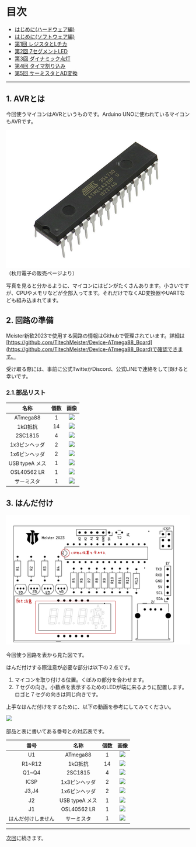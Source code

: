 # 目次

* [はじめに(ハードウェア編)](https://github.com/TitechMeister/Device-ATmega88_Board/tree/main/docs/day0/)
* [はじめに(ソフトウェア編)](https://github.com/TitechMeister/Device-ATmega88_Board/tree/main/docs/day0.5/)
* [第1回 レジスタとLチカ](https://github.com/TitechMeister/Device-ATmega88_Board/tree/main/docs/day0/)
* [第2回 7セグメントLED](https://github.com/TitechMeister/Device-ATmega88_Board/tree/main/docs/day2/)
* [第3回 ダイナミック点灯](https://github.com/TitechMeister/Device-ATmega88_Board/tree/main/docs/day3/)
* [第4回 タイマ割り込み](https://github.com/TitechMeister/Device-ATmega88_Board/tree/main/docs/day4/)
* [第5回 サーミスタとAD変換](https://github.com/TitechMeister/Device-ATmega88_Board/tree/main/docs/day5/)

---

## 1. AVRとは

今回使うマイコンはAVRというものです。Arduino UNOに使われているマイコンもAVRです。

![](img/fig1.jpg)
（秋月電子の販売ページより）

写真を見ると分かるように、マイコンにはピンがたくさんあります。小さいですが、CPUやメモリなどが全部入ってます。それだけでなくAD変換器やUARTなども組み込まれてます。

## 2. 回路の準備

Meister新歓2023で使用する回路の情報はGithubで管理されています。詳細は[https://github.com/TitechMeister/Device-ATmega88_Board](https://github.com/TitechMeister/Device-ATmega88_Board)で確認できます。

受け取る際には、事前に公式TwitteかDiscord、公式LINEで連絡をして頂けると幸いです。

### 2.1.部品リスト

|名称|個数|画像|
|:-:|:-:|:-:|
|ATmega88|1|<img height="128" src="https://akizukidenshi.com/img/goods/L/I-03655.jpg"></img>|
|1kΩ抵抗|14|<img width="128" src="https://akizukidenshi.com/img/goods/L/R-25102.jpg"></img>|
|2SC1815|4|<img width="128" src="https://akizukidenshi.com/img/goods/L/I-17089.jpg"></img>|
|1x3ピンヘッダ|2|<img src="https://akizukidenshi.com/img/goods/L/C-03949.jpg" height="128"></img>|
|1x6ピンヘッダ|2|<img width="128"  src="https://akizukidenshi.com/img/goods/L/C-03784.jpg"></img>|
|USB typeA メス|1|<img height="128" src="https://akizukidenshi.com/img/goods/L/C-11551.jpg"></img>|
|OSL40562 LR|1|<img src="https://akizukidenshi.com/img/goods/C/I-03673.jpg" height="128"></img>|
|サーミスタ|1|<img src="https://akizukidenshi.com/img/goods/L/P-07258.jpg" height="128"></img>|
## 3. はんだ付け

![](img/fig2.jpg)

今回使う回路を表から見た図です。

はんだ付けする際注意が必要な部分は以下の２点です。

1. マイコンを取り付ける位置。くぼみの部分を合わせます。
1. ７セグの向き。小数点を表示するためのLEDが端に来るように配置します。ロゴと７セグの向きは同じ向きです。

上手なはんだ付けをするために、以下の動画を参考にしてみてください。

[![](http://img.youtube.com/vi/NhDiQtUeF-M/0.jpg)](https://www.youtube.com/watch?v=NhDiQtUeF-M)

部品と表に書いてある番号との対応表です。

|番号|名称|個数|画像|
|:-:|:-:|:-:|:-:|
|U1|ATmega88|1|<img height="128" src="https://akizukidenshi.com/img/goods/L/I-03655.jpg"></img>|
|R1~R12|1kΩ抵抗|14|<img width="128" src="https://akizukidenshi.com/img/goods/L/R-25102.jpg"></img>|
|Q1~Q4|2SC1815|4|<img width="128" src="https://akizukidenshi.com/img/goods/L/I-17089.jpg"></img>|
|ICSP|1x3ピンヘッダ|2|<img src="https://akizukidenshi.com/img/goods/L/C-03949.jpg" height="128"></img>|
|J3,J4|1x6ピンヘッダ|2|<img width="128"  src="https://akizukidenshi.com/img/goods/L/C-03784.jpg"></img>|
|J2|USB typeA メス|1|<img height="128" src="https://akizukidenshi.com/img/goods/L/C-11551.jpg"></img>|
|J1|OSL40562 LR|1|<img src="https://akizukidenshi.com/img/goods/C/I-03673.jpg" height="128"></img>|
|はんだ付けしません|サーミスタ|1|<img src="https://akizukidenshi.com/img/goods/L/P-07258.jpg" height="128"></img>|

---

[次回](https://github.com/TitechMeister/Device-ATmega88_Board/tree/main/docs/day0.5/)に続きます。